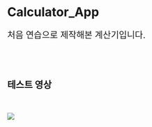 # Calculator_App

<p style="font-size:20px">처음 연습으로 제작해본 계산기입니다.</p>

<br><br>

<h2>테스트 영상</h2><br><br>
<img src = "https://raw.githubusercontent.com/jyoung111/Calculator_App/master/image/test.gif"></img>
